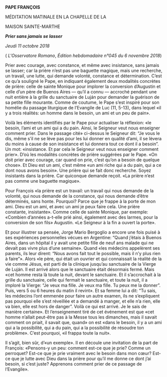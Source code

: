 **PAPE FRANÇOIS**

MÉDITATION MATINALE EN LA CHAPELLE DE LA

MAISON SAINTE-MARTHE

***Prier sans jamais se lasser***

*Jeudi 11 octobre 2018*

( *L'Osservatore Romano*, *Édition hebdomadaire n°045 du 6 novembre 2018*)

Prier avec courage, avec constance, et même avec insistance, sans jamais se lasser; car la prière n’est pas une baguette magique, mais une recherche, un travail, une lutte, qui demande volonté, constance et détermination. C’est ce qu’a souligné le Pape, en indiquant également deux modalités concrètes de prière: celle de sainte Monique pour implorer la conversion d’Augustin et celle d’un père de Buenos Aires — qu’il a connu — accroché pendant une nuit entière à la grille du sanctuaire de Luján pour demander la guérison de sa petite fille mourante. Comme de coutume, le Pape s’est inspiré pour son homélie du passage liturgique de l’Evangile de Luc (11, 5-13), dans lequel «il y a trois réalités: un homme dans le besoin, un ami et un peu de pain».

Voilà les éléments identifiés par le Pape pour actualiser la réflexion: «le besoin, l’ami et un ami qui a du pain. Ainsi, le Seigneur veut nous enseigner comment prier. Dans le passage cité» ci-dessus le Seigneur dit: “Je vous le dis, même s’il ne se lève pas pour les lui donner en qualité d’ami, il se lèvera du moins à cause de son insistance et lui donnera tout ce dont il a besoin”. Un mot: «insistance. Et par cela le Seigneur veut nous enseigner comment prier». D’où les modalités concrètes de prière suggérées par le Pape. «On doit prier avec courage, car quand on prie, c’est qu’on a besoin de quelque chose». Et Dieu est un ami, c’est même «un ami riche qui a du pain, qui a ce dont nous avons besoin». Une prière qui se fait donc recherche. Soyez insistants dans la prière. Car quiconque demande reçoit. «La prière n’est pas comme une baguette magique».

Pour François «la prière est un travail: un travail qui nous demande de la volonté, qui nous demande de la constance, qui nous demande d’être déterminés, sans honte. Pourquoi? Parce que je frappe à la porte de mon ami. Dieu est un ami, et avec un ami je peux faire cela. Une prière constante, insistante». Comme celle de sainte Monique, par exemple: «Combien d’années a-t-elle prié ainsi, également avec des larmes, pour la conversion de son fils» Augustin. «Le Seigneur à la fin a ouvert la porte».

Et pour illustrer sa pensée, Jorge Mario Bergoglio a encore une fois puisé à ses expériences personnelles vécues en Argentine: “Quand j’étais à Buenos Aires, dans un hôpital il y avait une petite fille de neuf ans malade qui ne devait pas vivre plus d’une semaine». Quand «les médecins appelèrent ses parents, ils leur dirent: “Nous avons fait tout le possible, mais il n’y plus rien à faire”». Alors «le père, qui était un ouvrier et qui connaissait la réalité de la vie comme Jésus, est parti de la clinique jusqu’au sanctuaire de la Vierge de Luján. Il est arrivé alors que le sanctuaire était désormais fermé. Mais «cet homme resta là toute la nuit, devant le sanctuaire. Et il s’accrochait à la grille du sanctuaire, celle qui fermait le sanctuaire, et toute la nuit, il a imploré la Vierge: “Je veux ma fille. Je veux ma fille. Tu peux me la donner”. Puis, vers 5 ou 6 heures du matin il revint». Et sa femme lui a dit: “Tu sais, les médecins l’ont emmenée pour faire un autre examen, ils ne s’expliquent pas pourquoi elle s’est réveillée et a demandé à manger, et elle n’a rien, elle va bien, elle est hors de danger”. Voilà ce qui est arrivé. Je le sais de manière certaine». Et l’enseignement tiré de cet événement est que «cet homme n’allait peut-être pas à la Messe tous les dimanches, mais il savait comment on priait, il savait que, quand» on est «dans le besoin, il y a un ami qui a la possibilité, qui a du pain, qui a la possibilité de résoudre ton problème». C’est pourquoi, «il frappa toute la nuit».

Il s’agit, bien sûr, d’«un exemple». Il en découle une invitation de la part de François: «Pensons-y un peu: comment est-ce que je prie? Comme un perroquet? Est-ce que je prie vraiment avec le besoin dans mon cœur? Est-ce que je lutte avec Dieu dans la prière pour qu’il me donne ce dont j’ai besoin, si c’est juste? Apprenons comment prier de ce passage de l’Evangile».